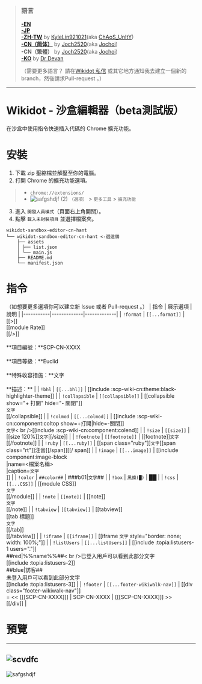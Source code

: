 > ### 語言
> [**-EN**](https://github.com/7happy7/wikidot-sandbox-editor/tree/master) <br />[**-JP**](https://github.com/7happy7/wikidot-sandbox-editor/tree/jp) <br />[**-ZH-TW**](https://github.com/7happy7/wikidot-sandbox-editor/tree/zh-tw) by [KyleLin921021](https://github.com/KyleLin921021)\(aka [ChAoS_UnItY](http://www.wikidot.com/user:info/chaos-unity)\) <br />[**-CN（简体）**](https://github.com/7happy7/wikidot-sandbox-editor/tree/cn-hans) by [Joch2520](https://github.com/Joch2520)\(aka [Jochoi](http://www.wikidot.com/user:info/jochoi)\) <br />**-CN（繁體）** by [Joch2520](https://github.com/Joch2520)\(aka [Jochoi](http://www.wikidot.com/user:info/jochoi)\) <br />[**-KO**](https://github.com/7happy7/wikidot-sandbox-editor/tree/ko) by [Dr Devan](http://www.wikidot.com/user:info/Dr-Devan) 
>
> （需要更多語言？ 請在[Wikidot 私信](http://www.wikidot.com/account/messages#/new/3427263) 或其它地方通知我去建立一個新的branch，然後請求Pull-request 。）
----
# Wikidot - 沙盒編輯器（beta測試版）
在沙盒中使用指令快速插入代碼的 Chrome 擴充功能。

# 安裝
1. 下載 zip 壓縮檔並解壓至你的電腦。
2. 打開 Chrome 的擴充功能選項。
> * `chrome://extensions/`
> * ![safgshdjf (2)](https://user-images.githubusercontent.com/49482246/84563612-c54c4b80-ad97-11ea-9559-584dcc268f4f.png) `（選項）` > `更多工具` > `擴充功能`
3. 進入 `開發人員模式`（頁面右上角開關）。
4. 點擊 `載入未封裝項目` 並選擇檔案夾。
```
wikidot-sandbox-editor-cn-hant
└── wikidot-sandbox-editor-cn-hant <-選這個
    ├── assets
    │ ├── list.json
    │ └── main.js
    ├── README.md
    └── manifest.json
```
# 指令
（如想要更多選項你可以建立新 Issue 或者 Pull-request 。）
| 指令 | 展示選項 | 說明 |
|-----------|-------------|-------------|
| `!format` | `[[...format]]` | [[>]]<br />[[module Rate]]<br />[[/>]]<br /><br /> \*\*項目編號：\*\*SCP-CN-XXXX<br /><br />\*\*項目等級：\*\*Euclid<br /><br />\*\*特殊收容措施：\*\*文字<br /><br />\*\*描述：\*\* |
| `!bhl` | `[[...bhl]]` | [[include :scp-wiki-cn:theme:black-highlighter-theme]] |
| `!collapsible` | `[[collapsible]]` | [[collapsible show="+ 打開" hide="- 關閉"]]<br />`文字`<br />[[/collapsible]] |
| `!colmod` | `[[...colmod]]` | [[include :scp-wiki-cn:component:coltop show=+打開\|hide=-關閉]]<br />`文字`< br />[[include :scp-wiki-cn:component:colend]] |
| `!size` | `[[size]]` | [[size 120%]]`文字`[[/size]] |
| `!footnote` | `[[footnote]]` | [[footnote]]`文字`[[/footnote]] |
| `!ruby` | `[[...ruby]]` | [[span class="ruby"]]`文字`[[span class="rt"]]注音[[/span]][[/ span]] |
| `!image` | `[[...image]]` | [[include component:image-block<br />\|name=\<檔案名稱\><br />\|caption=`文字` <br />]] |
| `!color` | `##color##` | ###b01\|`文字`## |
| `!box` | `黑條(█)` | ██ |
| `!css` | `[[...CSS]]` | [[module CSS]]<br />`文字`<br />[[/module]] |
| `!note` | `[[note]]` | [[note]]<br />`文字`<br />[[/note]] |
| `!tabview` | `[[tabview]]` | [[tabview]]<br />[[tab 標題]]<br />`文字`<br />[[/tab]]<br /> [[/tabview]] |
| `!iframe` | `[[iframe]]` | [[iframe `文字` style=\"border: none; width: 100%;\"]] |
| `!listUsers` | `[[...listUsers]]` | [[include :topia:listusers-1 users="."]]<br />##red\|%%name%%##< br />已登入用戶可以看到此部分文字<br />[[include :topia:listusers-2]]<br />##blue\|訪客##<br />未登入用戶可以看到此部分文字<br />[[include :topia:listusers-3]] |
| `!footer` | `[[...footer-wikiwalk-nav]]` | [[div class="footer-wikiwalk-nav"]]<br />= << [[[SCP-CN-XXXX]]] \| SCP-CN-XXXX \| [[[SCP-CN-XXXX]]] >><br />[[/div]] |

# 預覽
----
![scvdfc](https://user-images.githubusercontent.com/49482246/85929610-5a4f5880-b8f1-11ea-9532-920656164240.png)
----
![safgshdjf](https://user-images.githubusercontent.com/49482246/85929632-7f43cb80-b8f1-11ea-8bdf-c57b5dd091d1.png)
